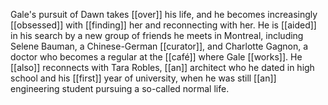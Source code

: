 Gale's pursuit of Dawn takes [[over]] his life, and he becomes increasingly [[obsessed]] with [[finding]] her and reconnecting with her. He is [[aided]] in his search by a new group of friends he meets in Montreal, including Selene Bauman, a Chinese-German [[curator]], and Charlotte Gagnon, a doctor who becomes a regular at the [[café]] where Gale [[works]]. He [[also]] reconnects with Tara Robles, [[an]] architect who he dated in high school and his [[first]] year of university, when he was still [[an]] engineering student pursuing a so-called normal life.

